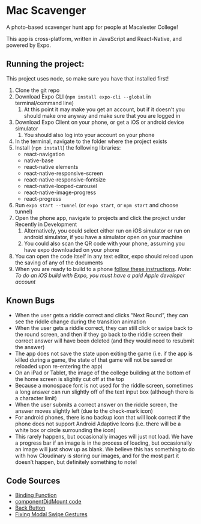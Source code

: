 # Mac Scavenger

A photo-based scavenger hunt app for people at Macalester College!

This app is cross-platform, written in JavaScript and React-Native, and powered by Expo.

## Running the project:

This project uses node, so make sure you have that installed first!

1. Clone the git repo
2. Download Expo CLI (`npm install expo-cli --global` in terminal/command line)
      1. At this point it may make you get an account, but if it doesn't
          you should make one anyway and make sure that you are logged in
3. Download Expo Client on your phone, or get a iOS or android device simulator
      1. You should also log into your account on your phone
4. In the terminal, navigate to the folder where the project exists
5. Install (`npm install`) the following libraries:
      * react-navigation
      * native-base
      * react-native elements
      * react-native-responsive-screen
      * react-native-responsive-fontsize
      * react-native-looped-carousel
      * react-native-image-progress
      * react-progress
6. Run `expo start --tunnel` (or `expo start`, or `npm start` and choose tunnel)
7. Open the phone app, navigate to projects and click the project under Recently in Development
      1. Alternatively, you could select either run on iOS simulator or run on android simulator, if you have a simulator open on your machine
      2. You could also scan the QR code with your phone, assuming you have expo downloaded on your phone
8. You can open the code itself in any text editor, expo should reload upon the saving of any of the documents
9. When you are ready to build to a phone [follow these instructions](https://docs.expo.io/versions/latest/distribution/building-standalone-apps/#3-start-the-build). *Note: To do an iOS build with Expo, you must have a paid Apple developer account*

## Known Bugs
* When the user gets a riddle correct and clicks “Next Round”, they can see the riddle change during the transition animation
* When the user gets a riddle correct, they can still click or swipe back to the round screen, and then if they go back to the riddle screen their correct answer will have been deleted (and they would need to resubmit the answer)
* The app does not save the state upon exiting the game (i.e. if the app is killed during a game, the state of that game will not be saved or reloaded upon re-entering the app)
* On an iPad or Tablet, the image of the college building at the bottom of the home screen is slightly cut off at the top
* Because a monospace font is not used for the riddle screen, sometimes a long answer can run slightly off of the text input box (although there is a character limit)
* When the user submits a correct answer on the riddle screen, the answer moves slightly left (due to the check-mark icon)
* For android phones, there is no backup icon that will look correct if the phone does not support Android Adaptive Icons (i.e. there will be a white box or circle surrounding the icon)
* This rarely happens, but occasionally images will just not load. We have a progress bar if an image is in the process of loading, but occasionally an image will just show up as blank. We believe this has something to do with how Cloudinary is storing our images, and for the most part it doesn’t happen, but definitely something to note!

## Code Sources
* [Binding Function](https://stackoverflow.com/questions/43039719/undefined-is-not-a-object-in-this-state-reactnative)
* [componentDidMount code](https://stackoverflow.com/questions/45837208/react-navigation-re-render-previous-page-when-going-back)
* [Back Button](https://stackoverflow.com/questions/42831685/disable-back-button-in-react-navigation)
* [Fixing Modal Swipe Gestures](https://stackoverflow.com/questions/49284669/how-do-you-disable-swipe-down-to-close-on-the-modal-component-in-react-native)
